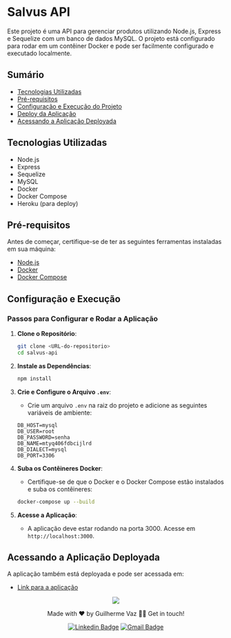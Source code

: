 # Salvus API

Este projeto é uma API para gerenciar produtos utilizando Node.js, Express e Sequelize com um banco de dados MySQL. O projeto está configurado para rodar em um contêiner Docker e pode ser facilmente configurado e executado localmente.

## Sumário

- [Tecnologias Utilizadas](#tecnologias-utilizadas)
- [Pré-requisitos](#pré-requisitos)
- [Configuração e Execução do Projeto](#configuração-e-execução-do-projeto)
- [Deploy da Aplicação](#deploy-da-aplicação)
- [Acessando a Aplicação Deployada](#acessando-a-aplicação-deployada)

## Tecnologias Utilizadas

- Node.js
- Express
- Sequelize
- MySQL
- Docker
- Docker Compose
- Heroku (para deploy)

## Pré-requisitos

Antes de começar, certifique-se de ter as seguintes ferramentas instaladas em sua máquina:

- [Node.js](https://nodejs.org/)
- [Docker](https://www.docker.com/)
- [Docker Compose](https://docs.docker.com/compose/)


## Configuração e Execução

### Passos para Configurar e Rodar a Aplicação

1. **Clone o Repositório**:
    ```bash
    git clone <URL-do-repositorio>
    cd salvus-api
    ```

2. **Instale as Dependências**:
    ```bash
    npm install
    ```

3. **Crie e Configure o Arquivo `.env`**:
    - Crie um arquivo `.env` na raiz do projeto e adicione as seguintes variáveis de ambiente:
    ```plaintext
    DB_HOST=mysql
    DB_USER=root
    DB_PASSWORD=senha
    DB_NAME=mtyq406fdbcijlrd
    DB_DIALECT=mysql
    DB_PORT=3306
    ```

4. **Suba os Contêineres Docker**:
    - Certifique-se de que o Docker e o Docker Compose estão instalados e suba os contêineres:
    ```bash
    docker-compose up --build
    ```

5. **Acesse a Aplicação**:
    - A aplicação deve estar rodando na porta 3000. Acesse em `http://localhost:3000`.

## Acessando a Aplicação Deployada

A aplicação também está deployada e pode ser acessada em:

- [Link para a aplicação](https://salvus-frontend-umber.vercel.app/)

<p align="center">
  <a href="https://skillicons.dev">
    <img src="https://skillicons.dev/icons?i=nodejs,docker,express,mysql,git" />
  </a>
</p>
<p align="center">Made with ❤️ by Guilherme Vaz 👋🏽 Get in touch!</p>
<div align="center">

  [![Linkedin Badge](https://img.shields.io/badge/-Guilherme-blue?style=flat-square&logo=Linkedin&logoColor=white&link=https://www.linkedin.com/in/guiilherme-vaz/)](https://www.linkedin.com/in/guiilherme-vaz/) 
  [![Gmail Badge](https://img.shields.io/badge/-guilhermeolivaaz@gmail.com-c14438?style=flat-square&logo=Gmail&logoColor=white&link=mailto:guilhermeolivaaz@gmail.com)](mailto:guilhermeolivaaz@gmail.com)

</div>


